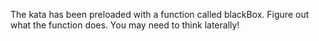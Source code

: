 
The kata has been preloaded with a function called blackBox. Figure out what the function does.
You may need to think laterally!
